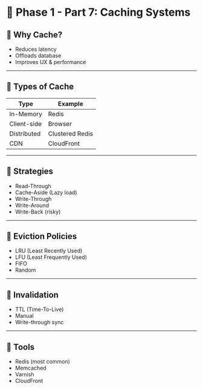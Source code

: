 # 📘 Phase 1 - Part 7: Caching Systems

## 🔹 Why Cache?

- Reduces latency
- Offloads database
- Improves UX & performance

---

## 🔹 Types of Cache

| Type           | Example     |
|----------------|-------------|
| In-Memory      | Redis       |
| Client-side    | Browser     |
| Distributed    | Clustered Redis |
| CDN            | CloudFront  |

---

## 🔹 Strategies

- Read-Through
- Cache-Aside (Lazy load)
- Write-Through
- Write-Around
- Write-Back (risky)

---

## 🔹 Eviction Policies

- LRU (Least Recently Used)
- LFU (Least Frequently Used)
- FIFO
- Random

---

## 🔹 Invalidation

- TTL (Time-To-Live)
- Manual
- Write-through sync

---

## 🔹 Tools

- Redis (most common)
- Memcached
- Varnish
- CloudFront
